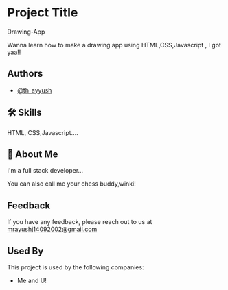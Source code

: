 
# Project Title
Drawing-App

Wanna learn how to make a drawing app using HTML,CSS,Javascript , I got yaa!!
 


## Authors

- [@th_ayyush](https://www.github.com/th_ayyush)


## 🛠 Skills
HTML, CSS,Javascript....


## 🚀 About Me
I'm a full stack developer...

You can also call me your chess buddy,winki!
## Feedback

If you have any feedback, please reach out to us at mrayushj14092002@gmail.com


## Used By

This project is used by the following companies:

- Me and U!

